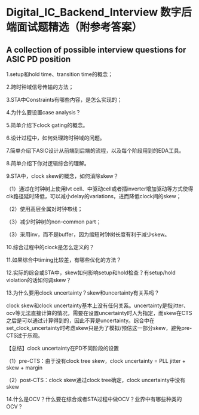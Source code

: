 # Digital_IC_Backend_Interview 数字后端面试题精选（附参考答案）
A collection of possible interview questions for ASIC PD position
---
1.setup和hold time、transition time的概念； 
  
  
2.跨时钟域信号传输的方法；  

3.STA中Constraints有哪些内容，是怎么实现的；  
  

4.为什么要设置case analysis？



5.简单介绍下clock gating的概念。



6.设计过程中，如何处理跨时钟域的问题。


7.简单介绍下ASIC设计从前端到后端的流程，以及每个阶段用到的EDA工具。


8.简单介绍下你对逻辑综合的理解。


9.STA中，clock skew的概念，如何消除skew？


（1）通过在时钟树上使用lvt cell、中驱动cell或者插inverter增加驱动等方式使得clk路径延时降低，可以减小delay的variations，进而降低clock间的skew；

（2）使用高层金属对时钟布线；

（3）减少时钟树的non-common part；

（3）采用inv，而不是buffer，因为缩短时钟树长度有利于减少skew。

10.综合过程中的clock是怎么定义的？

11.如果综合中timing比较差，有哪些优化的方法？

12.实际的综合或STA中，skew如何影响setup和hold检查？有setup/hold violation的话如何调skew？

13.为什么要用clock uncertainty？skew和uncertainty有关系吗？

clock skew和clock uncertainty基本上没有任何关系。uncertainty是指jitter、ocv等无法直接计算的情况，需要在设置uncertainty时人为指定，而skew在CTS之后是可以通过计算得到的，因此不算是uncertainty。综合中在set_clock_uncertainty时考虑skew只是为了模拟/预估这一部分skew，避免pre-CTS过于乐观。

【总结】clock uncertainty在PD不同阶段的设置

（1）pre-CTS：由于没有clock tree skew，clock uncertainty = PLL jitter + skew + margin

（2）post-CTS：clock skew通过clock tree确定，clock uncertainty中没有skew

14.什么是OCV？什么要在综合或者STA过程中做OCV？业界中有哪些种类的OCV？

